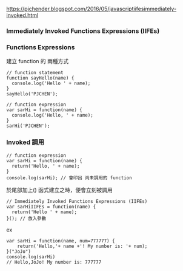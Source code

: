 https://pjchender.blogspot.com/2016/05/javascriptiifesimmediately-invoked.html


### Immediately Invoked Functions Expressions (IIFEs)

### Functions Expressions
建立 function 的 兩種方式

```
// function statement
function sayHello(name) {
  console.log('Hello ' + name);
}
sayHello('PJCHEN');

// function expression
var sarHi = function(name) {
  console.log('Hello, ' + name);
}
sarHi('PJCHEN');
```
### Invoked 調用

```
// function expression
var sarHi = function(name) {
  return('Hello, ' + name);
}
console.log(sarHi); // 會印出 尚未調用的 function
```

於尾部加上()
函式建立之時，便會立刻被調用
```
// Immediately Invoked Functions Expressions (IIFEs)
var sarHiIIFEs = function(name) {
  return('Hello ' + name);
}(); // 放入參數
```
ex
```
var sarHi = function(name, num=777777) {
    return('Hello,'+ name +'! My number is: '+ num);
}("JoJo")
console.log(sarHi)
// Hello,JoJo! My number is: 777777
```

